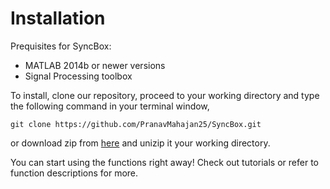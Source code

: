# Installation

Prequisites for SyncBox:

* MATLAB 2014b or newer versions
* Signal Processing toolbox

To install, clone our repository, proceed to your working directory and type the following command in your terminal window,

```git
git clone https://github.com/PranavMahajan25/SyncBox.git
```

or download zip from [here](https://github.com/PranavMahajan25/SyncBox) and unizip it your working directory.

You can start using the functions right away! Check out tutorials or refer to function descriptions for more.
